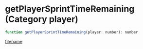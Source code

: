 # getPlayerSprintTimeRemaining (Category player)

```js
function getPlayerSprintTimeRemaining(player: number): number
```

[filename](getPlayerSprintTimeRemaining_m.md ':include')